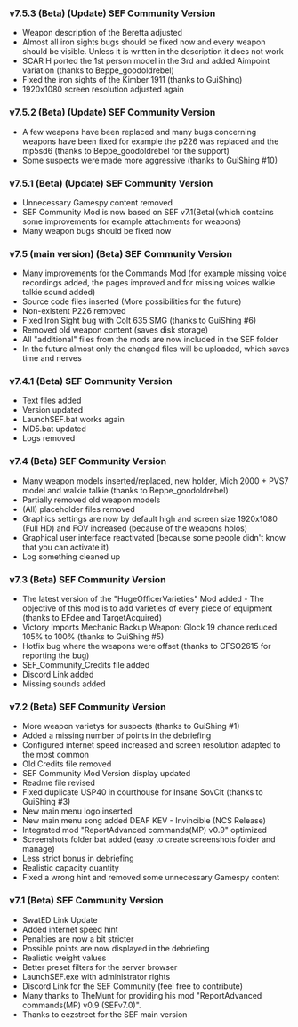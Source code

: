 ### v7.5.3 (Beta) (Update) SEF Community Version
- Weapon description of the Beretta adjusted
- Almost all iron sights bugs should be fixed now and every weapon should be visible. Unless it is written in the description it does not work
- SCAR H ported the 1st person model in the 3rd and added Aimpoint variation (thanks to Beppe_goodoldrebel)
- Fixed the iron sights of the Kimber 1911 (thanks to GuiShing)
- 1920x1080 screen resolution adjusted again


### v7.5.2 (Beta) (Update) SEF Community Version
- A few weapons have been replaced and many bugs concerning weapons have been fixed for example the p226 was replaced and the mp5sd6 (thanks to Beppe_goodoldrebel for the support)
- Some suspects were made more aggressive (thanks to GuiShing #10)


### v7.5.1 (Beta) (Update) SEF Community Version
- Unnecessary Gamespy content removed
- SEF Community Mod is now based on SEF v7.1(Beta)(which contains some improvements for example attachments for weapons)
- Many weapon bugs should be fixed now


### v7.5 (main version) (Beta) SEF Community Version
- Many improvements for the Commands Mod (for example missing voice recordings added, the pages improved and for missing voices walkie talkie sound added)
- Source code files inserted (More possibilities for the future)
- Non-existent P226 removed
- Fixed Iron Sight bug with Colt 635 SMG (thanks to GuiShing #6)
- Removed old weapon content (saves disk storage)
- All "additional" files from the mods are now included in the SEF folder
- In the future almost only the changed files will be uploaded, which saves time and nerves


### v7.4.1 (Beta) SEF Community Version
- Text files added
- Version updated
- LaunchSEF.bat works again
- MD5.bat updated
- Logs removed


### v7.4 (Beta) SEF Community Version
- Many weapon models inserted/replaced, new holder, Mich 2000 + PVS7 model and walkie talkie (thanks to Beppe_goodoldrebel)
- Partially removed old weapon models
- (All) placeholder files removed
- Graphics settings are now by default high and screen size 1920x1080 (Full HD) and FOV increased (because of the weapons holos)
- Graphical user interface reactivated (because some people didn't know that you can activate it)
- Log something cleaned up


### v7.3 (Beta) SEF Community Version
- The latest version of the "HugeOfficerVarieties" Mod added - The objective of this mod is to add varieties of every piece of equipment (thanks to EFdee and TargetAcquired)
- Victory Imports Mechanic Backup Weapon: Glock 19 chance reduced 105% to 100% (thanks to GuiShing #5)
- Hotfix bug where the weapons were offset (thanks to CFSO2615   for reporting the bug)
- SEF_Community_Credits file added
- Discord Link added
- Missing sounds added


### v7.2 (Beta) SEF Community Version
- More weapon varietys for suspects (thanks to GuiShing #1)
- Added a missing number of points in the debriefing
- Configured internet speed increased and screen resolution adapted to the most common
- Old Credits file removed
- SEF Community Mod Version display updated
- Readme file revised
- Fixed duplicate USP40 in courthouse for Insane SovCit (thanks to GuiShing #3)
- New main menu logo inserted
- New main menu song added DEAF KEV - Invincible (NCS Release)
- Integrated mod "ReportAdvanced commands(MP) v0.9" optimized
- Screenshots folder bat added (easy to create screenshots folder and manage)
- Less strict bonus in debriefing
- Realistic capacity quantity
- Fixed a wrong hint and removed some unnecessary Gamespy content


### v7.1 (Beta) SEF Community Version 
 
- SwatED Link Update
- Added internet speed hint
- Penalties are now a bit stricter
- Possible points are now displayed in the debriefing
- Realistic weight values
- Better preset filters for the server browser
- LaunchSEF.exe with administrator rights
- Discord Link for the SEF Community (feel free to contribute)
- Many thanks to TheMunt for providing his mod "ReportAdvanced commands(MP) v0.9 (SEFv7.0)".
- Thanks to eezstreet for the SEF main version

